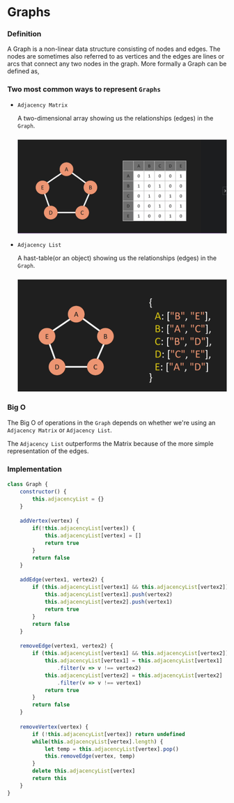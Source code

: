 # Graphs

### Definition
A Graph is a non-linear data structure consisting of nodes and edges. The nodes are sometimes also referred to as vertices and the edges are lines or arcs that connect any two nodes in the graph. More formally a Graph can be defined as,

### Two most common ways to represent `Graphs`
 - `Adjacency Matrix`

    A two-dimensional array showing us the relationships (edges) in the `Graph`.
    <p align="center" style="margin-top:24px">
    <img src="../assets/adjacency_matrix.png" />
    </p>

 - `Adjacency List`
 
    A hast-table(or an object) showing us the relationships (edges) in the `Graph`.
    <p align="center" style="margin-top:24px">
    <img src="../assets/adjacency_list.png" />
    </p>

### Big O
The Big O of operations in the `Graph` depends on whether we're using an `Adjacency Matrix` or `Adjacency List`.

The `Adjacency List` outperforms the Matrix because of the more simple representation of the edges.

### Implementation

```javascript
class Graph {
    constructor() {
        this.adjacencyList = {}
    }

    addVertex(vertex) {
        if(!this.adjacencyList[vertex]) {
            this.adjacencyList[vertex] = []
            return true
        }
        return false
    }

    addEdge(vertex1, vertex2) {
        if (this.adjacencyList[vertex1] && this.adjacencyList[vertex2]) {
            this.adjacencyList[vertex1].push(vertex2)
            this.adjacencyList[vertex2].push(vertex1)
            return true
        }
        return false
    }

    removeEdge(vertex1, vertex2) {
        if (this.adjacencyList[vertex1] && this.adjacencyList[vertex2]) {
            this.adjacencyList[vertex1] = this.adjacencyList[vertex1]
                .filter(v => v !== vertex2)
            this.adjacencyList[vertex2] = this.adjacencyList[vertex2]
                .filter(v => v !== vertex1)
            return true
        }
        return false
    }

    removeVertex(vertex) {
        if (!this.adjacencyList[vertex]) return undefined
        while(this.adjacencyList[vertex].length) {
            let temp = this.adjacencyList[vertex].pop()
            this.removeEdge(vertex, temp)
        }  
        delete this.adjacencyList[vertex] 
        return this
    }
}
```
